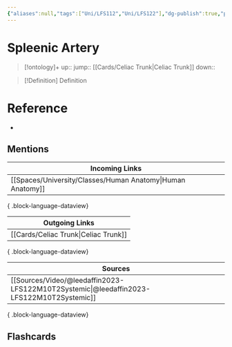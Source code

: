 ```yaml
---
{"aliases":null,"tags":["Uni/LFS112","Uni/LFS122"],"dg-publish":true,"permalink":"/cards/spleenic-artery/","dgPassFrontmatter":true}
---
```


# Spleenic Artery

> [!ontology]+
> up:: 
> jump:: [[Cards/Celiac Trunk\|Celiac Trunk]]
> down:: 

> [!Definition] Definition
> 

# Reference
- 

## Mentions
| Incoming Links                                                |
| ------------------------------------------------------------- |
| [[Spaces/University/Classes/Human Anatomy\|Human Anatomy]] |

{ .block-language-dataview}

| Outgoing Links                          |
| --------------------------------------- |
| [[Cards/Celiac Trunk\|Celiac Trunk]] |

{ .block-language-dataview}

| Sources                                                                                     |
| ------------------------------------------------------------------------------------------- |
| [[Sources/Video/@leedaffin2023-LFS122M10T2Systemic\|@leedaffin2023-LFS122M10T2Systemic]] |

{ .block-language-dataview}

## Flashcards
